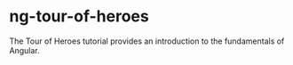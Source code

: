# ng-tour-of-heroes
The Tour of Heroes tutorial provides an introduction to the fundamentals of Angular.
